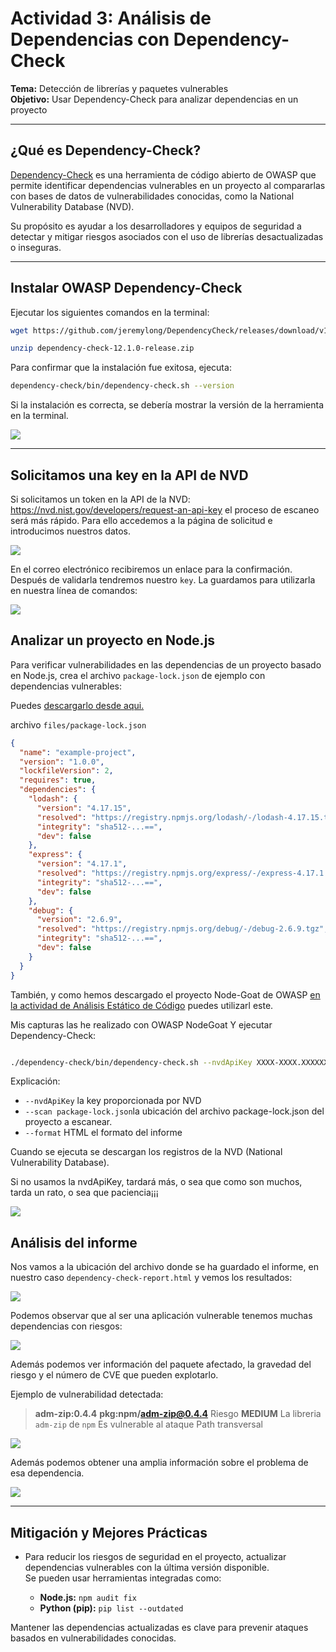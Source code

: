# Actividad 3: Análisis de Dependencias con Dependency-Check

**Tema:** Detección de librerías y paquetes vulnerables  
**Objetivo:** Usar Dependency-Check para analizar dependencias en un proyecto

---

## ¿Qué es Dependency-Check?

[Dependency-Check](https://owasp.org/www-project-dependency-check/) es una herramienta de código abierto de OWASP que permite identificar dependencias vulnerables en un proyecto al compararlas con bases de datos de vulnerabilidades conocidas, como la National Vulnerability Database (NVD).

Su propósito es ayudar a los desarrolladores y equipos de seguridad a detectar y mitigar riesgos asociados con el uso de librerías desactualizadas o inseguras.

---

## Instalar OWASP Dependency-Check

Ejecutar los siguientes comandos en la terminal:

```bash
wget https://github.com/jeremylong/DependencyCheck/releases/download/v12.1.0/dependency-check-12.1.0-release.zip

unzip dependency-check-12.1.0-release.zip
```

Para confirmar que la instalación fue exitosa, ejecuta:

```bash
dependency-check/bin/dependency-check.sh --version
```

Si la instalación es correcta, se debería mostrar la versión de la herramienta en la terminal.

![](images/ad1.png)

---

## Solicitamos una key en la API de NVD

Si solicitamos un token en la API de la NVD: <https://nvd.nist.gov/developers/request-an-api-key> el proceso de escaneo será más rápido. 
Para ello accedemos a la página de solicitud e introducimos nuestros datos.

![](images/ad5.png)

En el correo electrónico recibiremos un enlace para la confirmación. Después de validarla tendremos nuestro `key`. La guardamos para utilizarla en nuestra línea de comandos:

![](images/ad4.png)

## Analizar un proyecto en Node.js

Para verificar vulnerabilidades en las dependencias de un proyecto basado en Node.js, crea el archivo `package-lock.json` de ejemplo con dependencias vulnerables:

Puedes [descargarlo desde aqui.](files/poackage-lock.json)

archivo `files/package-lock.json`
```json
{
  "name": "example-project",
  "version": "1.0.0",
  "lockfileVersion": 2,
  "requires": true,
  "dependencies": {
    "lodash": {
      "version": "4.17.15",
      "resolved": "https://registry.npmjs.org/lodash/-/lodash-4.17.15.tgz",
      "integrity": "sha512-...==",
      "dev": false
    },
    "express": {
      "version": "4.17.1",
      "resolved": "https://registry.npmjs.org/express/-/express-4.17.1.tgz",
      "integrity": "sha512-...==",
      "dev": false
    },
    "debug": {
      "version": "2.6.9",
      "resolved": "https://registry.npmjs.org/debug/-/debug-2.6.9.tgz",
      "integrity": "sha512-...==",
      "dev": false
    }
  }
}
```

También, y como hemos descargado el proyecto Node-Goat de OWASP [en la actividad de Análisis Estático de Código](https://github.com/jmmedinac03vjp/PPS-AnalisisEstaticoCodigoSAST) puedes utilizarl este.

Mis capturas las he realizado con OWASP NodeGoat
Y ejecutar Dependency-Check:

```bash

./dependency-check/bin/dependency-check.sh --nvdApiKey XXXX-XXXX.XXXXXX --scan package-lock.json --format HTML
```

Explicación:

- `--nvdApiKey` la key proporcionada por NVD
- `--scan package-lock.json`la ubicación del archivo package-lock.json del proyecto a escanear.
- `--format` HTML el formato del informe

Cuando se ejecuta se descargan los registros de la NVD (National Vulnerability Database). 

Si no usamos la nvdApiKey, tardará más, o sea que como son muchos, tarda un rato, o sea que paciencia¡¡¡

![](images/ad6.png)


## Análisis del informe

Nos vamos a la ubicación del archivo donde se ha guardado el informe, en nuestro caso `dependency-check-report.html` y vemos los resultados:

![](images/ad6.png)

Podemos observar que al ser una aplicación vulnerable tenemos muchas dependencias con riesgos:

![](images/ad7.png)

Además podemos ver información del paquete afectado, la gravedad del riesgo y el número de CVE que pueden explotarlo.

Ejemplo de vulnerabilidad detectada:

> **adm-zip:0.4.4**		**pkg:npm/adm-zip@0.4.4**	Riesgo **MEDIUM** La libreria `adm-zip` de `npm` Es vulnerable al ataque Path transversal


![](images/ad8.png)

Además podemos obtener una amplia información sobre el problema de esa dependencia.

![](images/ad9.png)

---

## Mitigación y Mejores Prácticas

- Para reducir los riesgos de seguridad en el proyecto, actualizar dependencias vulnerables con la última versión disponible.  
  Se pueden usar herramientas integradas como:

  - **Node.js:** `npm audit fix`  
  - **Python (pip):** `pip list --outdated`

Mantener las dependencias actualizadas es clave para prevenir ataques basados en vulnerabilidades conocidas.
